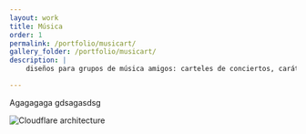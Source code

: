 ```yaml
---
layout: work
title: Música
order: 1
permalink: /portfolio/musicart/
gallery_folder: /portfolio/musicart/
description: |
    diseños para grupos de música amigos: carteles de conciertos, carátulas o diseño conceptual del disco, vídeos...

---
```


Agagagaga gdsagasdsg

![Cloudflare architecture](preview.png)

[jekyll-organization]: https://github.com/jekyll
